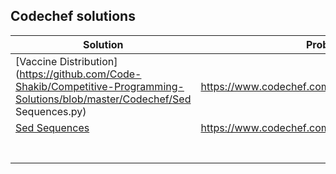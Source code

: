 ## Codechef solutions

| Solution                                                     | Problem link                                      |
| ------------------------------------------------------------ | ------------------------------------------------- |
| [Vaccine Distribution](https://github.com/Code-Shakib/Competitive-Programming-Solutions/blob/master/Codechef/Sed Sequences.py) | https://www.codechef.com/problems/VACCINE2        |
| [Sed Sequences](https://github.com/code.shakib/Competitive-Programming-Solutions/Codechef/Sed-Sequences) | https://www.codechef.com/LTIME91B/problems/SEDARR |
|                                                              |                                                   |
|                                                              |                                                   |
|                                                              |                                                   |
|                                                              |                                                   |
|                                                              |                                                   |
|                                                              |                                                   |
|                                                              |                                                   |